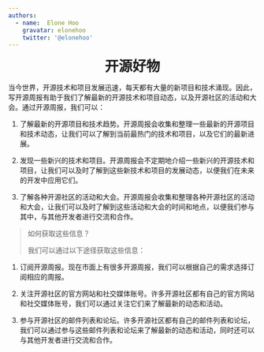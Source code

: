 ```yaml
---
authors:
  - name:  Elone Hoo
    gravatar: elonehoo
    twitter: '@elonehoo'
---
```


<h1 align="center" style="margin:0;">开源好物</h1>

<script setup>
import Author from '@theme/components/Author.vue'
import AuthorGrop from '@theme/components/AuthorGrop.vue'
</script>

<AuthorGrop>
  <Author />
</AuthorGrop>

当今世界，开源技术和项目发展迅速，每天都有大量的新项目和技术涌现。因此，写开源周报有助于我们了解最新的开源技术和项目动态，以及开源社区的活动和大会。通过开源周报，我们可以：

1. 了解最新的开源项目和技术趋势。开源周报会收集和整理一些最新的开源项目和技术动态，让我们可以了解到当前最热门的技术和项目，以及它们的最新进展。

2. 发现一些新兴的技术和项目。开源周报会不定期地介绍一些新兴的开源技术和项目，让我们可以及时了解到这些新技术和项目的发展动态，以便我们在未来的开发中应用它们。

3. 了解各种开源社区的活动和大会。开源周报会收集和整理各种开源社区的活动和大会，让我们可以及时了解到这些活动和大会的时间和地点，以便我们参与其中，与其他开发者进行交流和合作。

> 如何获取这些信息？
>
> 我们可以通过以下途径获取这些信息：

1. 订阅开源周报。现在市面上有很多开源周报，我们可以根据自己的需求选择订阅相应的周报。

2. 关注开源社区的官方网站和社交媒体账号。许多开源社区都有自己的官方网站和社交媒体账号，我们可以通过关注它们来了解最新的动态和活动。

3. 参与开源社区的邮件列表和论坛。许多开源社区都有自己的邮件列表和论坛，我们可以通过参与这些邮件列表和论坛来了解最新的动态和活动，同时还可以与其他开发者进行交流和合作。
